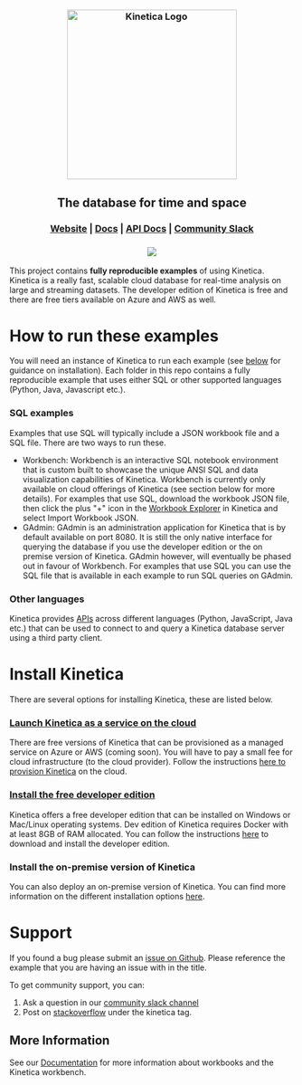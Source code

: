 <h3 align="center">
    <img width="300" src="https://2wz2rk1b7g6s3mm3mk3dj0lh-wpengine.netdna-ssl.com/wp-content/uploads/2018/08/kinetica_logo.svg" alt="Kinetica Logo"/>
</h3>
<h2 align="center">The database for time and space</h2>
<h3 align="center">
    <a href="https://www.kinetica.com/">Website</a>
    <span> | </span>
    <a href="https://docs.kinetica.com/7.1/">Docs</a>
    <span> | </span>
    <a href="https://docs.kinetica.com/7.1/api/">API Docs</a>
    <span> | </span>
    <a href="https://join.slack.com/t/kinetica-community/shared_invite/zt-13ynqf304-bxuI_JKd9bW1BXny~Ze1QQ">Community Slack</a>
    
</h3>
<h3 align="center">
<img src="https://2wz2rk1b7g6s3mm3mk3dj0lh-wpengine.netdna-ssl.com/wp-content/uploads/2022/02/modern_architecture_04.gif"></img>
</h3>

This project contains **fully reproducible examples** of using Kinetica. Kinetica is a really fast, scalable cloud database for real-time analysis on large and streaming datasets. The developer edition of Kinetica is free and there are free tiers available on Azure and AWS as well.

# How to run these examples
You will need an instance of Kinetica to run each example (see [below](https://github.com/kineticadb/examples#install-kinetica) for guidance on installation). Each folder in this repo contains a fully reproducible example that uses either SQL or other supported languages (Python, Java, Javascript etc.).

### SQL examples
Examples that use SQL will typically include a JSON workbook file and a SQL file. There are two ways to run these.
- Workbench: Workbench is an interactive SQL notebook environment that is custom built to showcase the unique ANSI SQL and data visualization capabilities of Kinetica. Workbench is currently only available on cloud offerings of Kinetica (see section below for more details). For examples that use SQL, download the workbook JSON file, then click the plus "+" icon in the [Workbook Explorer](https://docs.kinetica.com/7.1/azure/admin/workbench/ui/explorer/workbooks/) in Kinetica and select Import Workbook JSON.
- GAdmin: GAdmin is an administration application for Kinetica that is by default available on port 8080. It is still the only native interface for querying the database if you use the developer edition or the on premise version of Kinetica. GAdmin however, will eventually be phased out in favour of Workbench. For examples that use SQL you can use the SQL file that is available in each example to run SQL queries on GAdmin.
### Other languages
Kinetica provides [APIs](https://docs.kinetica.com/7.1/api/) across different languages (Python, JavaScript, Java etc.) that can be used to connect to and query a Kinetica database server using a third party client.

# Install Kinetica
There are several options for installing Kinetica, these are listed below.
### [Launch Kinetica as a service on the cloud](https://www.kinetica.com/platform/cloud/)
There are free versions of Kinetica that can be provisioned as a managed service on Azure or AWS (coming soon). You will have to pay a small fee for cloud infrastructure (to the cloud provider). Follow the instructions [here to provision Kinetica](https://www.kinetica.com/platform/cloud/) on the cloud.

### [Install the free developer edition](https://www.kinetica.com/try/)
Kinetica offers a free developer edition that can be installed on Windows or Mac/Linux operating systems. Dev edition of Kinetica requires Docker with at least 8GB of RAM allocated. You can follow the instructions [here](https://www.kinetica.com/try/) to download and install the developer edition.

### Install the on-premise version of Kinetica
You can also deploy an on-premise version of Kinetica. You can find more information on the different installation options [here](https://docs.kinetica.com/7.1/install/installation-options/). 

# Support
If you found a bug please submit an [issue on Github](https://github.com/kineticadb/examples/issues). Please reference the example that you are having an issue with in the title.

To get community support, you can: 
1. Ask a question in our [community slack channel](https://join.slack.com/t/kinetica-community/shared_invite/zt-12vqzfkqo-fPi760XCuL0Ub1fxCzRIWQ) 
2. Post on [stackoverflow](https://stackoverflow.com/questions/tagged/kinetica) under the kinetica tag.


## More Information
See our [Documentation](http://docs.kinetica.com/7.1/azure) for more information about workbooks and the Kinetica workbench.
